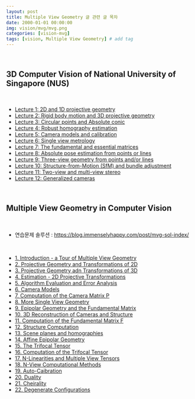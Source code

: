 ```yaml
---
layout: post
title: Multiple View Geometry 글 관련 글 목차
date: 2000-01-01 00:00:00
img: vision/mvg/mvg.png
categories: [vision-mvg] 
tags: [vision, Multiple View Geometry] # add tag
---
```


<br>

## **3D Computer Vision of National University of Singapore (NUS)**

<br>

- [Lecture 1: 2D and 1D projective geometry](https://gaussian37.github.io/vision-mvg-nus_lec1/)
- [Lecture 2: Rigid body motion and 3D projective geometry](https://gaussian37.github.io/vision-mvg-nus_lec2)
- [Lecture 3: Circular points and Absolute conic](https://gaussian37.github.io/vision-mvg-nus_lec3)
- [Lecture 4: Robust homography estimation](https://gaussian37.github.io/vision-mvg-nus_lec4)
- [Lecture 5: Camera models and calibration](https://gaussian37.github.io/vision-mvg-nus_lec5)
- [Lecture 6: Single view metrology](https://gaussian37.github.io/vision-mvg-nus_lec6)
- [Lecture 7: The fundamental and essential matrices](https://gaussian37.github.io/vision-mvg-nus_lec7)
- [Lecture 8: Absolute pose estimation from points or lines](https://gaussian37.github.io/vision-mvg-nus_lec8)
- [Lecture 9: Three-view geometry from points and/or lines](https://gaussian37.github.io/vision-mvg-nus_lec9)
- [Lecture 10: Structure-from-Motion (SfM) and bundle adjustment](https://gaussian37.github.io/vision-mvg-nus_lec10)
- [Lecture 11: Two-view and multi-view stereo](https://gaussian37.github.io/vision-mvg-nus_lec11)
- [Lecture 12: Generalized cameras](https://gaussian37.github.io/vision-mvg-nus_lec12)

<br>

## **Multiple View Geometry in Computer Vision**

<br>

- 연습문제 솔루션 : https://blog.immenselyhappy.com/post/mvg-sol-index/

<br>

- [1. Introduction - a Tour of Multiple View Geometry]()
- [2. Projective Geometry and Transformations of 2D]()
- [3. Projective Geometry adn Transformations of 3D]()
- [4. Estimation - 2D Projective Transformations]()
- [5. Algorithm Evaluation and Error Analysis]()
- [6. Camera Models]()
- [7. Computation of the Camera Matrix P]()
- [8. More Single View Geometry]()
- [9. Epipolar Geometry and the Fundamental Matrix]()
- [10. 3D Reconstruction of Cameras and Structure]()
- [11. Computation of the Fundamental Matrix F]()
- [12. Structure Computation]()
- [13. Scene planes and homographies]()
- [14. Affine Epipolar Geometry]()
- [15. The Trifocal Tensor]()
- [16. Computation of the Trifocal Tensor]()
- [17. N-Linearities and Multiple View Tensors]()
- [18. N-View Computational Methods]()
- [19. Auto-Caibration]()
- [20. Duality]()
- [21. Cheirality]()
- [22. Degenerate Configurations]()

<br>